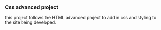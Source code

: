 ### Css advanced project 

this project follows the HTML advanced project to add in css and styling to the site being developed.
